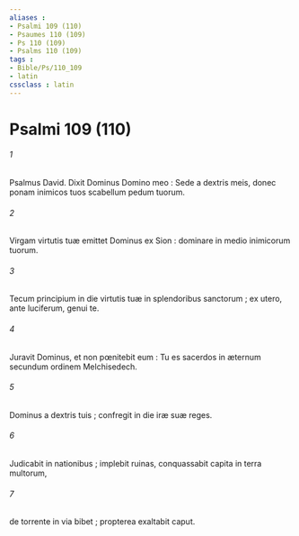 ```yaml
---
aliases : 
- Psalmi 109 (110)
- Psaumes 110 (109)
- Ps 110 (109)
- Psalms 110 (109)
tags : 
- Bible/Ps/110_109
- latin
cssclass : latin
---
```


# Psalmi 109 (110)

###### 1
Psalmus David. Dixit Dominus Domino meo : Sede a dextris meis, donec ponam inimicos tuos scabellum pedum tuorum.
###### 2
Virgam virtutis tuæ emittet Dominus ex Sion : dominare in medio inimicorum tuorum.
###### 3
Tecum principium in die virtutis tuæ in splendoribus sanctorum ; ex utero, ante luciferum, genui te.
###### 4
Juravit Dominus, et non pœnitebit eum : Tu es sacerdos in æternum secundum ordinem Melchisedech.
###### 5
Dominus a dextris tuis ; confregit in die iræ suæ reges.
###### 6
Judicabit in nationibus ; implebit ruinas, conquassabit capita in terra multorum,
###### 7
de torrente in via bibet ; propterea exaltabit caput.
